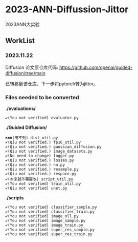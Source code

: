 # 2023-ANN-Diffussion-Jittor

2023ANN大实验

## WorkList

### 2023.11.22

Diffusion 论文原仓库代码: https://github.com/openai/guided-diffusion/tree/main

已转移到该仓库，下一步将pytorch转为jittor。

### Files needed to be converted

**./evaluations/**

```assembly
✔(You not verified) evaluator.py
```

**./Guided Diffusion/**

```assembly
✖✖✖(用不到) dist_util.py
✔(Qiu not verified.) fp16_util.py
✔(Qiu not verified.) gaussian_diffusion.py
✔(Qiu not verified.) image_datasets.py
✔(No need to change) logger.py
✔(Qiu not verified.) losses.py
✔(Qiu not verified.) nn.py
✔(Qiu not verified.) resample.py
✔(Qiu not verified.) respace.py
✔(本来就不需要改) script_util.py
✔(You not verified) train_util.py
✔(Qiu not verified) unet.py
```

**./scripts**

```assembly
✔(You not verified) classifier_sample.py
✔(You not verified) classifier_train.py
✔(You not verified) image_nll.py
✔(You not verified) image_sample.py
✔(You not verified) image_train.py
✔(You not verified) super_res_sample.py
✔(You not verified) super_res_train.py
```

